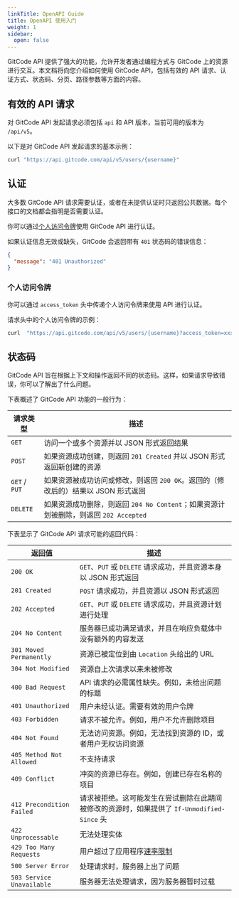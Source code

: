 ```yaml
---
linkTitle: OpenAPI Guide
title: OpenAPI 使用入门
weight: 1
sidebar:
  open: false
---
```


GitCode API 提供了强大的功能，允许开发者通过编程方式与 GitCode 上的资源进行交互。本文档将向您介绍如何使用 GitCode API，包括有效的 API 请求、认证方式、状态码、分页、路径参数等方面的内容。

## 有效的 API 请求

对 GitCode API 发起请求必须包括 `api` 和 API 版本，当前可用的版本为 `/api/v5`。

以下是对 GitCode API 发起请求的基本示例：

```bash
curl "https://api.gitcode.com/api/v5/users/{username}"
```

## 认证

大多数 GitCode API 请求需要认证，或者在未提供认证时只返回公共数据。每个接口的文档都会指明是否需要认证。

你可以通过[个人访问令牌](https://gitcode.com/setting/token-classic)使用 GitCode API 进行认证。

如果认证信息无效或缺失，GitCode 会返回带有 `401` 状态码的错误信息：

```json
{
  "message": "401 Unauthorized"
}
```

### 个人访问令牌

你可以通过 `access_token` 头中传递个人访问令牌来使用 API 进行认证。

请求头中的个人访问令牌的示例：

```bash
curl  "https://api.gitcode.com/api/v5/users/{username}?access_token=xxxxx"
```

## 状态码

GitCode API 旨在根据上下文和操作返回不同的状态码。这样，如果请求导致错误，你可以了解出了什么问题。

下表概述了 GitCode API 功能的一般行为：

| 请求类型 | 描述 |
|---|---|
| `GET` | 访问一个或多个资源并以 JSON 形式返回结果 |
| `POST` | 如果资源成功创建，则返回 `201 Created` 并以 JSON 形式返回新创建的资源 |
| `GET` / `PUT` | 如果资源被成功访问或修改，则返回 `200 OK`。返回的（修改后的）结果以 JSON 形式返回 |
| `DELETE` | 如果资源成功删除，则返回 `204 No Content`；如果资源计划被删除，则返回 `202 Accepted` |

下表显示了 GitCode API 请求可能的返回代码：

| 返回值 | 描述 |
|---|---|
| `200 OK` | `GET`、`PUT` 或 `DELETE` 请求成功，并且资源本身以 JSON 形式返回 |
| `201 Created` | `POST` 请求成功，并且资源以 JSON 形式返回 |
| `202 Accepted` | `GET`、`PUT` 或 `DELETE` 请求成功，并且资源计划进行处理 |
| `204 No Content` | 服务器已成功满足请求，并且在响应负载体中没有额外的内容发送 |
| `301 Moved Permanently` | 资源已被定位到由 `Location` 头给出的 URL |
| `304 Not Modified` | 资源自上次请求以来未被修改 |
| `400 Bad Request` | API 请求的必需属性缺失。例如，未给出问题的标题 |
| `401 Unauthorized` | 用户未经认证。需要有效的用户令牌 |
| `403 Forbidden` | 请求不被允许。例如，用户不允许删除项目 |
| `404 Not Found` | 无法访问资源。例如，无法找到资源的 ID，或者用户无权访问资源 |
| `405 Method Not Allowed` | 不支持请求 |
| `409 Conflict` | 冲突的资源已存在。例如，创建已存在名称的项目 |
| `412 Precondition Failed` | 请求被拒绝。这可能发生在尝试删除在此期间被修改的资源时，如果提供了 `If-Unmodified-Since` 头 |
| `422 Unprocessable` | 无法处理实体 |
| `429 Too Many Requests` | 用户超过了应用程序[速率限制](https://docs.gitcode.com/docs/api/guide/#速率限制) |
| `500 Server Error` | 处理请求时，服务器上出了问题 |
| `503 Service Unavailable` | 服务器无法处理请求，因为服务器暂时过载 |
